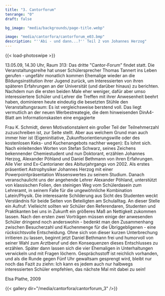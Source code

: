 ```yaml
---
title: "3. Cantorforum"
tenrange: "0"
draft: false

bg_image: "media/backgrounds/page-title.webp"

image: "media/cantorfora/cantorforum_e03.bmp"
description: "''Abi - und dann...?'' Teil 2 von Johannes Herzog"
---
```


{{< load-photoswipe >}}

13.05.09, 14.30 Uhr, Raum 313: Das dritte "Cantor-Forum" findet statt.
Die Veranstaltungsreihe hat unser Schülersprecher Thomas Tannert ins Leben gerufen - ungefähr monatlich kommen Ehemalige wieder an die Bildungsinstitution ihrer Jugend zurück, um Interessierten von ihren späteren Erfahrungen an der Universität (und darüber hinaus) zu berichten.
Nachdem nun die ersten beiden Male eher weniger, dafür aber umso interessiertere Schüler und Lehrer die Treffen mit ihrer Anwesenheit beehrt haben, dominieren heute eindeutig die besetzten Stühle den Veranstaltungsraum: Es ist vergleichsweise berstend voll. Das liegt vermutlich an der neuen Werbestreategie, die dem hinweisenden DinA4-Blatt am Informationskasten eine engagierte

Frau K. Schmidt, deren Motivationstalent ein großer Teil der Teilnehmerzahl zuzuschreiben ist, zur Seite stellt.
Aber aus welchem Grund man auch immer hier ist (Eigeninitiative, Zukunftsorientierungswille oder des kostenlosen Keks- und Kuchenangebots nachher wegen): Es lohnt sich.
Nach einleitenden Worten von Stefan Schwarz, seines Zeichens bekennender Chemiestudent und nun Doktorant, erzählen Johannes Herzog, Alexander Pöhland und Daniel Bethmann von ihren Erfahrungen. Alle Vier sind Ex-Cantorianer des Abiturjahrgangs von 2002.
Als erstes präsentiert Astrophysiker Johannes Herzog mit einer Powerpointpräsentation Wissenswertes zu seinem Studium. Danach veranschaulicht uns der angehende Lehrer Alexander Pöhland, unterstützt von klassischen Folien, den steinigen Weg vom Schülerdasein zum Lehreramt, in seinem Falle für die ungewöhnliche Kombination Latein/Physik. Die interessante Schilderung aus Sicht des Studenten weckt Verständnis für beide Seiten von Beteiligten am Schulalltag. An dieser Stelle ein Aufruf: Vielleicht sollten wir Schüler den Referendaren, Studenten und Praktikanten bei uns in Zukunft ein größeres Maß an Nettigkeit zukommen lassen.
Nach den ersten zwei Vorträgen müssen einige der anwesenden Schüler dringend noch anderswohin - bedenkt man den Zusammenhang zwischen Besucherzahl und Kuchenmenge für die Übriggebligenen - eine rücksichtsvolle Entscheidung. Ohne sich von dieser kurzen Unterbrechung irritieren zu lassen, beginnt jetzt Daniel Bethmann frei und humorvoll von seiner Wahl zum Arztberuf und den Konsequenzen dieses Entschlusses zu erzählen.
Später dann lassen sich die vier Ehemaligen in Unterhaltungen verwickeln und mit Fragen löchern. Gesprächsstoff ist reichlich vorhanden, und als die Runde gegen Fünf Uhr gewaltsam gesprengt wird, bleibt nur noch das Fazit zu ziehn: Ich kann es jedem auch nur halbwegs interessierten Schüler empfehlen, das nächste Mal mit dabei zu sein!

Elsa Plathe, 2009

{{< gallery dir="/media/cantorfora/cantorforum_3" />}}
